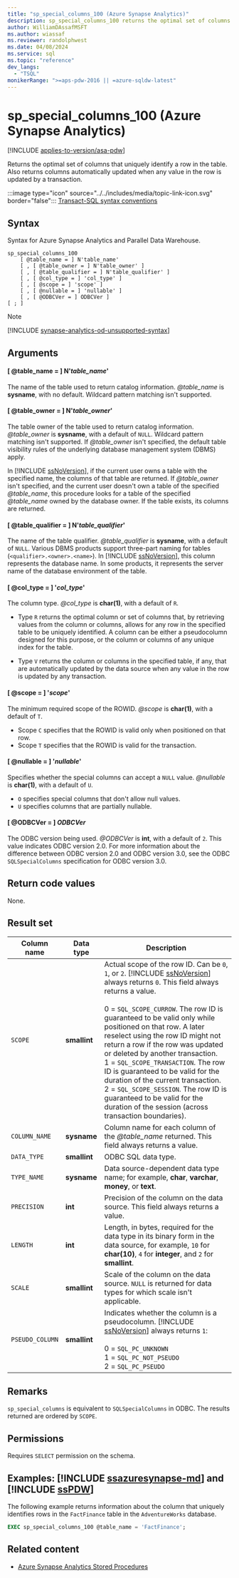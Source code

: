 ```yaml
---
title: "sp_special_columns_100 (Azure Synapse Analytics)"
description: sp_special_columns_100 returns the optimal set of columns that uniquely identify a row in the table.
author: WilliamDAssafMSFT
ms.author: wiassaf
ms.reviewer: randolphwest
ms.date: 04/08/2024
ms.service: sql
ms.topic: "reference"
dev_langs:
  - "TSQL"
monikerRange: ">=aps-pdw-2016 || =azure-sqldw-latest"
---
```

# sp_special_columns_100 (Azure Synapse Analytics)

[!INCLUDE [applies-to-version/asa-pdw](../../includes/applies-to-version/asa-pdw.md)]

Returns the optimal set of columns that uniquely identify a row in the table. Also returns columns automatically updated when any value in the row is updated by a transaction.

:::image type="icon" source="../../includes/media/topic-link-icon.svg" border="false"::: [Transact-SQL syntax conventions](../../t-sql/language-elements/transact-sql-syntax-conventions-transact-sql.md)

## Syntax

Syntax for Azure Synapse Analytics and Parallel Data Warehouse.

```syntaxsql
sp_special_columns_100
    [ @table_name = ] N'table_name'
    [ , [ @table_owner = ] N'table_owner' ]
    [ , [ @table_qualifier = ] N'table_qualifier' ]
    [ , [ @col_type = ] 'col_type' ]
    [ , [ @scope = ] 'scope' ]
    [ , [ @nullable = ] 'nullable' ]
    [ , [ @ODBCVer = ] ODBCVer ]
[ ; ]
```

> [!NOTE]
> [!INCLUDE [synapse-analytics-od-unsupported-syntax](../../includes/synapse-analytics-od-unsupported-syntax.md)]

## Arguments

#### [ @table_name = ] N'*table_name*'

The name of the table used to return catalog information. *@table_name* is **sysname**, with no default. Wildcard pattern matching isn't supported.

#### [ @table_owner = ] N'*table_owner*'

The table owner of the table used to return catalog information. *@table_owner* is **sysname**, with a default of `NULL`. Wildcard pattern matching isn't supported. If *@table_owner* isn't specified, the default table visibility rules of the underlying database management system (DBMS) apply.

In [!INCLUDE [ssNoVersion](../../includes/ssnoversion-md.md)], if the current user owns a table with the specified name, the columns of that table are returned. If *@table_owner* isn't specified, and the current user doesn't own a table of the specified *@table_name*, this procedure looks for a table of the specified *@table_name* owned by the database owner. If the table exists, its columns are returned.

#### [ @table_qualifier = ] N'*table_qualifier*'

The name of the table qualifier. *@table_qualifier* is **sysname**, with a default of `NULL`. Various DBMS products support three-part naming for tables (`<qualifier>.<owner>.<name>`). In [!INCLUDE [ssNoVersion](../../includes/ssnoversion-md.md)], this column represents the database name. In some products, it represents the server name of the database environment of the table.

#### [ @col_type = ] '*col_type*'

The column type. *@col_type* is **char(1)**, with a default of `R`.

- Type `R` returns the optimal column or set of columns that, by retrieving values from the column or columns, allows for any row in the specified table to be uniquely identified. A column can be either a pseudocolumn designed for this purpose, or the column or columns of any unique index for the table.

- Type `V` returns the column or columns in the specified table, if any, that are automatically updated by the data source when any value in the row is updated by any transaction.

#### [ @scope = ] '*scope*'

The minimum required scope of the ROWID. *@scope* is **char(1)**, with a default of `T`.

- Scope `C` specifies that the ROWID is valid only when positioned on that row.
- Scope `T` specifies that the ROWID is valid for the transaction.

#### [ @nullable = ] '*nullable*'

Specifies whether the special columns can accept a `NULL` value. *@nullable* is **char(1)**, with a default of `U`.

- `O` specifies special columns that don't allow null values.
- `U` specifies columns that are partially nullable.

#### [ @ODBCVer = ] *ODBCVer*

The ODBC version being used. *@ODBCVer* is **int**, with a default of `2`. This value indicates ODBC version 2.0. For more information about the difference between ODBC version 2.0 and ODBC version 3.0, see the ODBC `SQLSpecialColumns` specification for ODBC version 3.0.

## Return code values

None.

## Result set

| Column name | Data type | Description |
| --- | --- | --- |
| `SCOPE` | **smallint** | Actual scope of the row ID. Can be `0`, `1`, or `2`. [!INCLUDE [ssNoVersion](../../includes/ssnoversion-md.md)] always returns `0`. This field always returns a value.<br /><br />0 = `SQL_SCOPE_CURROW`. The row ID is guaranteed to be valid only while positioned on that row. A later reselect using the row ID might not return a row if the row was updated or deleted by another transaction.<br />1 = `SQL_SCOPE_TRANSACTION`. The row ID is guaranteed to be valid for the duration of the current transaction.<br />2 = `SQL_SCOPE_SESSION`. The row ID is guaranteed to be valid for the duration of the session (across transaction boundaries). |
| `COLUMN_NAME` | **sysname** | Column name for each column of the *@table_name* returned. This field always returns a value. |
| `DATA_TYPE` | **smallint** | ODBC SQL data type. |
| `TYPE_NAME` | **sysname** | Data source-dependent data type name; for example, **char**, **varchar**, **money**, or **text**. |
| `PRECISION` | **int** | Precision of the column on the data source. This field always returns a value. |
| `LENGTH` | **int** | Length, in bytes, required for the data type in its binary form in the data source, for example, `10` for **char(10)**, `4` for **integer**, and `2` for **smallint**. |
| `SCALE` | **smallint** | Scale of the column on the data source. `NULL` is returned for data types for which scale isn't applicable. |
| `PSEUDO_COLUMN` | **smallint** | Indicates whether the column is a pseudocolumn. [!INCLUDE [ssNoVersion](../../includes/ssnoversion-md.md)] always returns `1`:<br /><br />0 = `SQL_PC_UNKNOWN`<br />1 = `SQL_PC_NOT_PSEUDO`<br />2 = `SQL_PC_PSEUDO` |

## Remarks

`sp_special_columns` is equivalent to `SQLSpecialColumns` in ODBC. The results returned are ordered by `SCOPE`.

## Permissions

Requires `SELECT` permission on the schema.

## Examples: [!INCLUDE [ssazuresynapse-md](../../includes/ssazuresynapse-md.md)] and [!INCLUDE [ssPDW](../../includes/sspdw-md.md)]

The following example returns information about the column that uniquely identifies rows in the `FactFinance` table in the `AdventureWorks` database.

```sql
EXEC sp_special_columns_100 @table_name = 'FactFinance';
```

## Related content

- [Azure Synapse Analytics Stored Procedures](sql-data-warehouse-stored-procedures.md)
